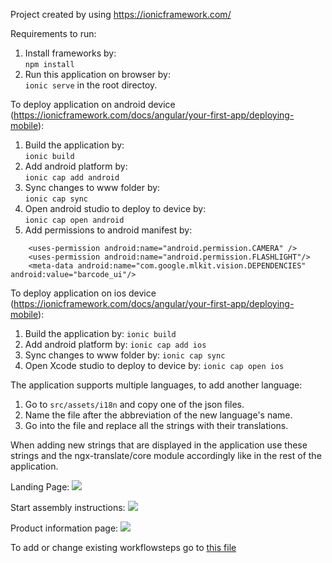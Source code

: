 Project created by using https://ionicframework.com/<br />

Requirements to run:<br />
1. Install frameworks by:<br />
```npm install```
2. Run this application on browser by:<br />
```ionic serve```
in the root directoy.<br />

To deploy application on android device (https://ionicframework.com/docs/angular/your-first-app/deploying-mobile):<br />
1. Build the application by:<br />
```ionic build```
2. Add android platform by:<br />
```ionic cap add android```
3. Sync changes to www folder by:<br />
```ionic cap sync```
4. Open android studio to deploy to device by:<br />
```ionic cap open android```
5. Add permissions to android manifest by:<br />
```<uses-permission android:name="android.permission.INTERNET" />
    <uses-permission android:name="android.permission.CAMERA" />
    <uses-permission android:name="android.permission.FLASHLIGHT"/>
    <meta-data android:name="com.google.mlkit.vision.DEPENDENCIES" android:value="barcode_ui"/>
```

To deploy application on ios device (https://ionicframework.com/docs/angular/your-first-app/deploying-mobile):
1. Build the application by:
```ionic build```
2. Add android platform by:
```ionic cap add ios```
3. Sync changes to www folder by: 
```ionic cap sync```
4. Open Xcode studio to deploy to device by:
```ionic cap open ios```

The application supports multiple languages, to add another language:
1. Go to ```src/assets/i18n``` and copy one of the json files.
2. Name the file after the abbreviation of the new language's name.
3. Go into the file and replace all the strings with their translations.

When adding new strings that are displayed in the application use these strings and the
ngx-translate/core module accordingly like in the rest of the application.

Landing Page:
![](./readmepics/landing_page.png)

Start assembly instructions:
![](./readmepics/start_assembly.png)

Product information page: 
![](./readmepics/scanned_product_information.png)

To add or change existing workflowsteps go to [this file](https://github.com/Cedde97/worker_assistance_battery/blob/master/src/app/models/ProductWorkflow.ts)
